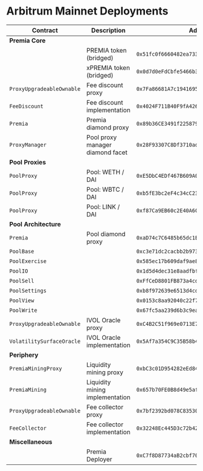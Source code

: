 # Arbitrum Mainnet Deployments

| Contract                  | Description                      | Address                                      |                                                                              |                                                                                                                                                   |
| ------------------------- | -------------------------------- | -------------------------------------------- | ---------------------------------------------------------------------------- | ------------------------------------------------------------------------------------------------------------------------------------------------- |
| **Premia Core**           |                                  |                                              |                                                                              |
|                           | PREMIA token (bridged)           | `0x51fc0f6660482ea73330e414efd7808811a57fa2` | [🔗](https://arbiscan.io/token/0x51fc0f6660482ea73330e414efd7808811a57fa2)   |                                                                                                                                                   |
|                           | xPREMIA token (bridged)          | `0x0d7d0eFdCbfe5466b387e127709F24603920f671` | [🔗](https://arbiscan.io/token/0x0d7d0eFdCbfe5466b387e127709F24603920f671)   |                                                                                                                                                   |
| `ProxyUpgradeableOwnable` | Fee discount proxy               | `0x7Fa86681A7c19416950bAE6c04A5116f3b07116D` | [🔗](https://arbiscan.io/token/0x7Fa86681A7c19416950bAE6c04A5116f3b07116D)   | [📁](https://github.com/Premian-Labs/premia-contracts/blob/60d2175447e9acb79d7b0da3329665eba739302c/contracts/ProxyUpgradeableOwnable.sol)        |
| `FeeDiscount`             | Fee discount implementation      | `0x4024F711B40F9fA42620123Fc179102A53E6A500` | [🔗](https://arbiscan.io/address/0x4024F711B40F9fA42620123Fc179102A53E6A500) | [📁](https://github.com/Premian-Labs/premia-contracts/blob/60d2175447e9acb79d7b0da3329665eba739302c/contracts/staking/FeeDiscount.sol)            |
| `Premia`                  | Premia diamond proxy             | `0x89b36CE3491f2258793C7408Bd46aac725973BA2` | [🔗](https://arbiscan.io/address/0x89b36CE3491f2258793C7408Bd46aac725973BA2) | [📁](https://github.com/Premian-Labs/premia-contracts/blob/60d2175447e9acb79d7b0da3329665eba739302c/contracts/core/Premia.sol)                    |
| `ProxyManager`            | Pool proxy manager diamond facet | `0x28F93307C8Df3710ad3EcfB23c1920B58684Ae31` | [🔗](https://arbiscan.io/address/0x28F93307C8Df3710ad3EcfB23c1920B58684Ae31) | [📁](https://github.com/Premian-Labs/premia-contracts/blob/be24fb6461a659a6006818a43043c02f66f96848/contracts/core/ProxyManager.sol)              |
| **Pool Proxies**          |                                  |                                              |                                                                              |
| `PoolProxy`               | Pool: WETH / DAI                 | `0xE5DbC4EDf467B609A063c7ea7fAb976C6b9BAa1a` | [🔗](https://arbiscan.io/address/0xE5DbC4EDf467B609A063c7ea7fAb976C6b9BAa1a) | [📁](https://github.com/Premian-Labs/premia-contracts/blob/60d2175447e9acb79d7b0da3329665eba739302c/contracts/pool/PoolProxy.sol)                 |
| `PoolProxy`               | Pool: WBTC / DAI                 | `0xb5fE3bc2eF4c34cC233922dfF2Fcb1B1BF89A38E` | [🔗](https://arbiscan.io/address/0xb5fE3bc2eF4c34cC233922dfF2Fcb1B1BF89A38E) | [📁](https://github.com/Premian-Labs/premia-contracts/blob/60d2175447e9acb79d7b0da3329665eba739302c/contracts/pool/PoolProxy.sol)                 |
| `PoolProxy`               | Pool: LINK / DAI                 | `0xf87Ca9EB60c2E40A6C5Ab14ca291934a95F845Ff` | [🔗](https://arbiscan.io/address/0xf87Ca9EB60c2E40A6C5Ab14ca291934a95F845Ff) | [📁](https://github.com/Premian-Labs/premia-contracts/blob/60d2175447e9acb79d7b0da3329665eba739302c/contracts/pool/PoolProxy.sol)                 |
| **Pool Architecture**     |                                  |                                              |                                                                              |
| `Premia`                  | Pool diamond proxy               | `0xaD74c7C6485b65dc1E38342D390F72d85DeE3411` | [🔗](https://arbiscan.io/address/0xaD74c7C6485b65dc1E38342D390F72d85DeE3411) | [📁](https://github.com/Premian-Labs/premia-contracts/blob/60d2175447e9acb79d7b0da3329665eba739302c/contracts/core/Premia.sol)                    |
| `PoolBase`                |                                  | `0xc3e71dc2cacbb2b973ab43afcc2ff5238e4a60c5` | [🔗](https://arbiscan.io/address/0xc3e71dc2cacbb2b973ab43afcc2ff5238e4a60c5) | [📁](https://github.com/Premian-Labs/premia-contracts/blob/be24fb6461a659a6006818a43043c02f66f96848/contracts/pool/PoolBase.sol)                  |
| `PoolExercise`            |                                  | `0x585ec17b609daf9ae8f43d5265f1512b04e90823` | [🔗](https://arbiscan.io/address/0x585ec17b609daf9ae8f43d5265f1512b04e90823) | [📁](https://github.com/Premian-Labs/premia-contracts/blob/be24fb6461a659a6006818a43043c02f66f96848/contracts/pool/PoolExercise.sol)              |
| `PoolIO`                  |                                  | `0x1d5d4dec31e8aadfbffe167d844ad734a169c695` | [🔗](https://arbiscan.io/address/0x1d5d4dec31e8aadfbffe167d844ad734a169c695) | [📁](https://github.com/Premian-Labs/premia-contracts/blob/be24fb6461a659a6006818a43043c02f66f96848/contracts/pool/PoolIO.sol)                    |
| `PoolSell`                |                                  | `0xFfCeD8801FB873a4cdC2304EED9905CF54083ac9` | [🔗](https://arbiscan.io/address/0xFfCeD8801FB873a4cdC2304EED9905CF54083ac9) | [📁](https://github.com/Premian-Labs/premia-contracts/blob/f871da7d960cec718a35b384f3b7b9f3eda2bebb/contracts/pool/PoolSell.sol)                  |
| `PoolSettings`            |                                  | `0xb8f972639e6513d4cde44a611970afff17886c2f` | [🔗](https://arbiscan.io/address/0xb8f972639e6513d4cde44a611970afff17886c2f) | [📁](https://github.com/Premian-Labs/premia-contracts/blob/be24fb6461a659a6006818a43043c02f66f96848/contracts/pool/PoolSettings.sol)              |
| `PoolView`                |                                  | `0x0153c8aa92040c22f7c1045960f2a42cf7c3e9a3` | [🔗](https://arbiscan.io/address/0x0153c8aa92040c22f7c1045960f2a42cf7c3e9a3) | [📁](https://github.com/Premian-Labs/premia-contracts/blob/be24fb6461a659a6006818a43043c02f66f96848/contracts/pool/PoolView.sol)                  |
| `PoolWrite`               |                                  | `0x67fc5aa239d6b3c9ea827923a1809da3fbc374b0` | [🔗](https://arbiscan.io/address/0x67fc5aa239d6b3c9ea827923a1809da3fbc374b0) | [📁](https://github.com/Premian-Labs/premia-contracts/blob/be24fb6461a659a6006818a43043c02f66f96848/contracts/pool/PoolWrite.sol)                 |
| `ProxyUpgradeableOwnable` | IVOL Oracle proxy                | `0xC4B2C51f969e0713E799De73b7f130Fb7Bb604CF` | [🔗](https://arbiscan.io/address/0xC4B2C51f969e0713E799De73b7f130Fb7Bb604CF) | [📁](https://github.com/Premian-Labs/premia-contracts/blob/60d2175447e9acb79d7b0da3329665eba739302c/contracts/ProxyUpgradeableOwnable.sol)        |
| `VolatilitySurfaceOracle` | IVOL Oracle implementation       | `0x5Af7a354C9C35B58b4278aB0e1E934fab01b26Ab` | [🔗](https://arbiscan.io/address/0x5Af7a354C9C35B58b4278aB0e1E934fab01b26Ab) | [📁](https://github.com/Premian-Labs/premia-contracts/blob/a8d5ae87fe1f7a54e8db09ff1c7fd539a21dd9b5/contracts/oracle/VolatilitySurfaceOracle.sol) |
| **Periphery**             |                                  |                                              |                                                                              |
| `PremiaMiningProxy`       | Liquidity mining proxy           | `0xbC3c01D954282eEd8433da4359C1ac1443a7d09A` | [🔗](https://arbiscan.io/address/0xbC3c01D954282eEd8433da4359C1ac1443a7d09A) | [📁](https://github.com/Premian-Labs/premia-contracts/blob/60d2175447e9acb79d7b0da3329665eba739302c/contracts/mining/PremiaMiningProxy.sol)       |
| `PremiaMining`            | Liquidity mining implementation  | `0x657b70FE0B8d49e5af63b2f874E403a291358165` | [🔗](https://arbiscan.io/address/0x657b70FE0B8d49e5af63b2f874E403a291358165) | [📁](https://github.com/Premian-Labs/premia-contracts/blob/60d2175447e9acb79d7b0da3329665eba739302c/contracts/mining/PremiaMining.sol)            |
| `ProxyUpgradeableOwnable` | Fee collector proxy              | `0x7bf2392bd078C8353069CffeAcc67c094079be23` | [🔗](https://arbiscan.io/address/0x7bf2392bd078C8353069CffeAcc67c094079be23) | [📁](https://github.com/Premian-Labs/premia-contracts/blob/60d2175447e9acb79d7b0da3329665eba739302c/contracts/ProxyUpgradeableOwnable.sol)        |
| `FeeCollector`            | Fee collector implementation     | `0x32248Ec445D3c72b42f16B040e55BCD5Cf5a8712` | [🔗](https://arbiscan.io/address/0x32248Ec445D3c72b42f16B040e55BCD5Cf5a8712) | [📁](https://github.com/Premian-Labs/premia-contracts/blob/60d2175447e9acb79d7b0da3329665eba739302c/contracts/FeeCollector.sol)                   |
| **Miscellaneous**         |                                  |                                              |                                                                              |
|                           | Premia Deployer                  | `0xC7f8D87734aB2cbf70030aC8aa82abfe3e8126cb` | [🔗](https://arbiscan.io/address/0xC7f8D87734aB2cbf70030aC8aa82abfe3e8126cb) |                                                                                                                                                   |
